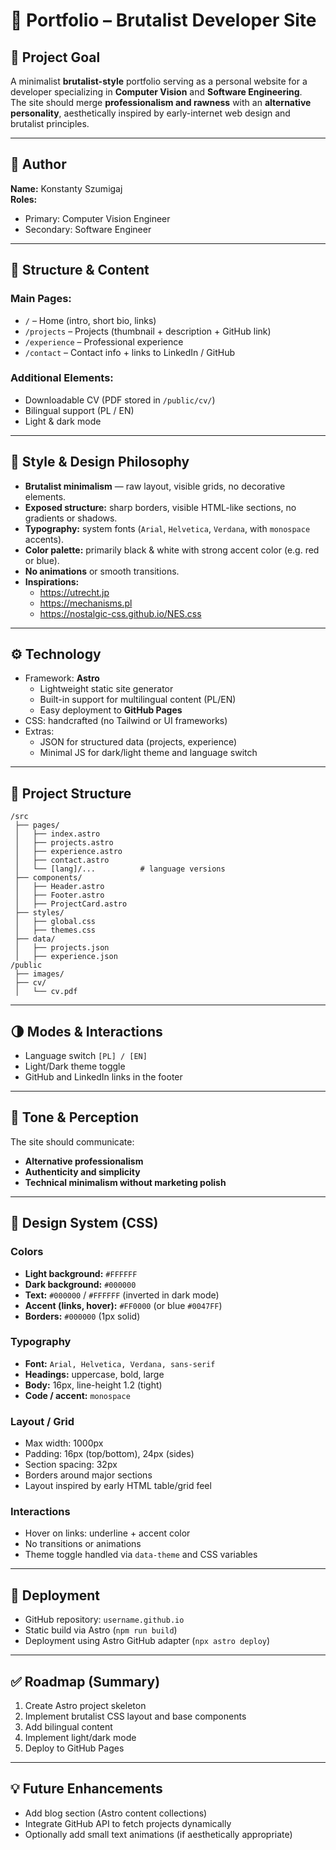 
# 🧱 Portfolio – Brutalist Developer Site

## 🎯 Project Goal
A minimalist **brutalist-style** portfolio serving as a personal website for a developer specializing in **Computer Vision** and **Software Engineering**.  
The site should merge **professionalism and rawness** with an **alternative personality**, aesthetically inspired by early-internet web design and brutalist principles.

---

## 👤 Author
**Name:** Konstanty Szumigaj  
**Roles:**  
- Primary: Computer Vision Engineer  
- Secondary: Software Engineer

---

## 🧩 Structure & Content
### Main Pages:
- `/` – Home (intro, short bio, links)
- `/projects` – Projects (thumbnail + description + GitHub link)
- `/experience` – Professional experience
- `/contact` – Contact info + links to LinkedIn / GitHub

### Additional Elements:
- Downloadable CV (PDF stored in `/public/cv/`)
- Bilingual support (PL / EN)
- Light & dark mode

---

## 🧠 Style & Design Philosophy
- **Brutalist minimalism** — raw layout, visible grids, no decorative elements.  
- **Exposed structure:** sharp borders, visible HTML-like sections, no gradients or shadows.  
- **Typography:** system fonts (`Arial`, `Helvetica`, `Verdana`, with `monospace` accents).  
- **Color palette:** primarily black & white with strong accent color (e.g. red or blue).  
- **No animations** or smooth transitions.  
- **Inspirations:**
  - https://utrecht.jp  
  - https://mechanisms.pl  
  - https://nostalgic-css.github.io/NES.css  

---

## ⚙️ Technology
- Framework: **Astro**
  - Lightweight static site generator
  - Built-in support for multilingual content (PL/EN)
  - Easy deployment to **GitHub Pages**
- CSS: handcrafted (no Tailwind or UI frameworks)
- Extras:
  - JSON for structured data (projects, experience)
  - Minimal JS for dark/light theme and language switch

---

## 📁 Project Structure
```
/src
 ├── pages/
 │   ├── index.astro
 │   ├── projects.astro
 │   ├── experience.astro
 │   ├── contact.astro
 │   └── [lang]/...          # language versions
 ├── components/
 │   ├── Header.astro
 │   ├── Footer.astro
 │   ├── ProjectCard.astro
 ├── styles/
 │   ├── global.css
 │   ├── themes.css
 ├── data/
 │   ├── projects.json
 │   ├── experience.json
/public
 ├── images/
 ├── cv/
 │   └── cv.pdf
```

---

## 🌗 Modes & Interactions
- Language switch `[PL] / [EN]`
- Light/Dark theme toggle
- GitHub and LinkedIn links in the footer

---

## 🧭 Tone & Perception
The site should communicate:
- **Alternative professionalism**  
- **Authenticity and simplicity**  
- **Technical minimalism without marketing polish**

---

## 🎨 Design System (CSS)
### Colors
- **Light background:** `#FFFFFF`
- **Dark background:** `#000000`
- **Text:** `#000000` / `#FFFFFF` (inverted in dark mode)
- **Accent (links, hover):** `#FF0000` (or blue `#0047FF`)
- **Borders:** `#000000` (1px solid)

### Typography
- **Font:** `Arial, Helvetica, Verdana, sans-serif`
- **Headings:** uppercase, bold, large
- **Body:** 16px, line-height 1.2 (tight)
- **Code / accent:** `monospace`

### Layout / Grid
- Max width: 1000px
- Padding: 16px (top/bottom), 24px (sides)
- Section spacing: 32px
- Borders around major sections
- Layout inspired by early HTML table/grid feel

### Interactions
- Hover on links: underline + accent color
- No transitions or animations
- Theme toggle handled via `data-theme` and CSS variables

---

## 🚀 Deployment
- GitHub repository: `username.github.io`
- Static build via Astro (`npm run build`)
- Deployment using Astro GitHub adapter (`npx astro deploy`)

---

## ✅ Roadmap (Summary)
1. Create Astro project skeleton  
2. Implement brutalist CSS layout and base components  
3. Add bilingual content  
4. Implement light/dark mode  
5. Deploy to GitHub Pages  

---

## 💡 Future Enhancements
- Add blog section (Astro content collections)  
- Integrate GitHub API to fetch projects dynamically  
- Optionally add small text animations (if aesthetically appropriate)

